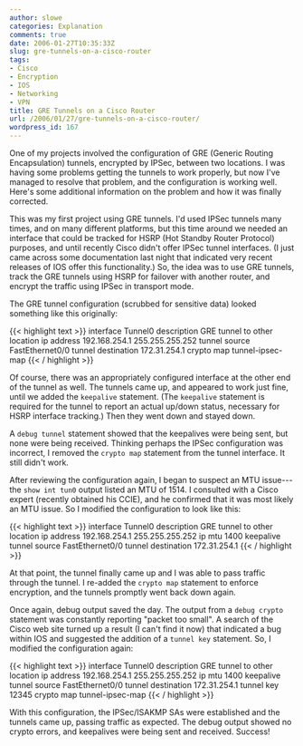 ```yaml
---
author: slowe
categories: Explanation
comments: true
date: 2006-01-27T10:35:33Z
slug: gre-tunnels-on-a-cisco-router
tags:
- Cisco
- Encryption
- IOS
- Networking
- VPN
title: GRE Tunnels on a Cisco Router
url: /2006/01/27/gre-tunnels-on-a-cisco-router/
wordpress_id: 167
---
```


One of my projects involved the configuration of GRE (Generic Routing Encapsulation) tunnels, encrypted by IPSec, between two locations. I was having some problems getting the tunnels to work properly, but now I've managed to resolve that problem, and the configuration is working well. Here's some additional information on the problem and how it was finally corrected.

This was my first project using GRE tunnels. I'd used IPSec tunnels many times, and on many different platforms, but this time around we needed an interface that could be tracked for HSRP (Hot Standby Router Protocol) purposes, and until recently Cisco didn't offer IPSec tunnel interfaces. (I just came across some documentation last night that indicated very recent releases of IOS offer this functionality.) So, the idea was to use GRE tunnels, track the GRE tunnels using HSRP for failover with another router, and encrypt the traffic using IPSec in transport mode.

The GRE tunnel configuration (scrubbed for sensitive data) looked something like this originally:

{{< highlight text >}}
interface Tunnel0
description GRE tunnel to other location
ip address 192.168.254.1 255.255.255.252
tunnel source FastEthernet0/0
tunnel destination 172.31.254.1
crypto map tunnel-ipsec-map
{{< / highlight >}}

Of course, there was an appropriately configured interface at the other end of the tunnel as well. The tunnels came up, and appeared to work just fine, until we added the `keepalive` statement. (The `keepalive` statement is required for the tunnel to report an actual up/down status, necessary for HSRP interface tracking.) Then they went down and stayed down.

A `debug tunnel` statement showed that the keepalives were being sent, but none were being received. Thinking perhaps the IPSec configuration was incorrect, I removed the `crypto map` statement from the tunnel interface. It still didn't work.

After reviewing the configuration again, I began to suspect an MTU issue---the `show int tun0` output listed an MTU of 1514. I consulted with a Cisco expert (recently obtained his CCIE), and he confirmed that it was most likely an MTU issue. So I modified the configuration to look like this:

{{< highlight text >}}
interface Tunnel0
description GRE tunnel to other location
ip address 192.168.254.1 255.255.255.252
ip mtu 1400
keepalive
tunnel source FastEthernet0/0
tunnel destination 172.31.254.1
{{< / highlight >}}

At that point, the tunnel finally came up and I was able to pass traffic through the tunnel. I re-added the `crypto map` statement to enforce encryption, and the tunnels promptly went back down again.

Once again, debug output saved the day. The output from a `debug crypto` statement was constantly reporting "packet too small". A search of the Cisco web site turned up a result (I can't find it now) that indicated a bug within IOS and suggested the addition of a `tunnel key` statement. So, I modified the configuration again:

{{< highlight text >}}
interface Tunnel0
description GRE tunnel to other location
ip address 192.168.254.1 255.255.255.252
ip mtu 1400
keepalive
tunnel source FastEthernet0/0
tunnel destination 172.31.254.1
tunnel key 12345
crypto map tunnel-ipsec-map
{{< / highlight >}}

With this configuration, the IPSec/ISAKMP SAs were established and the tunnels came up, passing traffic as expected. The debug output showed no crypto errors, and keepalives were being sent and received. Success!
